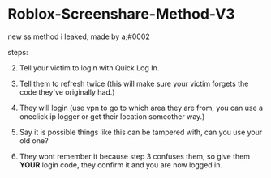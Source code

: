 # Roblox-Screenshare-Method-V3
new ss method i leaked, made by a;#0002

steps:

2. Tell your victim to login with Quick Log In.


3. Tell them to refresh twice (this will make sure your victim  forgets the code they've originally had.)


4. They will login (use vpn to go to which area they are from, you can use a oneclick ip logger or get their location someother way.)


5. Say it is possible things like this can be tampered with, can you use your old one?


6. They wont remember it because step 3 confuses them, so give them **YOUR** login code, they confirm it and you are now logged in.
